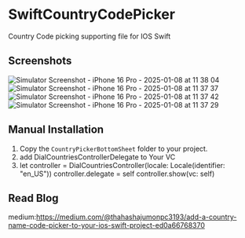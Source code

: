 # SwiftCountryCodePicker
Country Code picking supporting file for IOS Swift 


## Screenshots
![Simulator Screenshot - iPhone 16 Pro - 2025-01-08 at 11 38 04](https://github.com/user-attachments/assets/a7f0e278-8916-4ea0-8276-2375be6a23dc)
![Simulator Screenshot - iPhone 16 Pro - 2025-01-08 at 11 37 37](https://github.com/user-attachments/assets/6d330090-7655-4a06-ab36-1cde41a5acc8)
![Simulator Screenshot - iPhone 16 Pro - 2025-01-08 at 11 37 42](https://github.com/user-attachments/assets/69054b6d-40d0-4ff2-a162-256bb84ce648)
![Simulator Screenshot - iPhone 16 Pro - 2025-01-08 at 11 37 29](https://github.com/user-attachments/assets/f62c59ac-5f98-4be0-8978-780dc030a7dd)


## Manual Installation

1. Copy the `CountryPickerBottomSheet` folder to your project.
2. add DialCountriesControllerDelegate to Your VC
3. let controller = DialCountriesController(locale: Locale(identifier: "en_US"))
        controller.delegate = self
        controller.show(vc: self)
   
## Read Blog
medium:https://medium.com/@thahashajumonpc3193/add-a-country-name-code-picker-to-your-ios-swift-project-ed0a66768370
